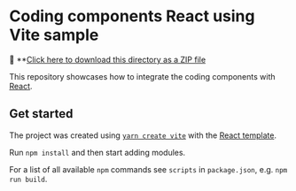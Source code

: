 # Coding components React using Vite sample

📁 **[Click here to download this directory as a ZIP file](https://esri.github.io/jsapi-resources/zips/map-component-sample-react.zip)

This repository showcases how to integrate the coding components with [React](https://react.dev/).

## Get started

The project was created using [`yarn create vite`](https://vitejs.dev/guide/#scaffolding-your-first-vite-project) with the [React template](https://github.com/vitejs/vite/tree/main/packages/create-vite/template-react).

Run `npm install` and then start adding modules.

For a list of all available `npm` commands see `scripts` in `package.json`, e.g. `npm run build`.